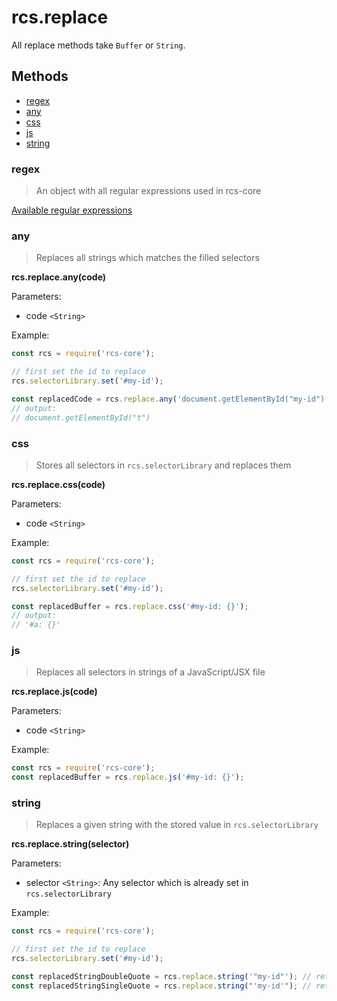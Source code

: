 # rcs.replace

All replace methods take `Buffer` or `String`.

## Methods

- [regex](#regex)
- [any](#any)
- [css](#css)
- [js](#js)
- [string](#string)

### regex

> An object with all regular expressions used in rcs-core

[Available regular expressions](https://github.com/JPeer264/node-rcs-core/blob/master/lib/replace/regex.js)

### any

> Replaces all strings which matches the filled selectors

**rcs.replace.any(code)**

Parameters:
- code `<String>`

Example:

```js
const rcs = require('rcs-core');

// first set the id to replace
rcs.selectorLibrary.set('#my-id');

const replacedCode = rcs.replace.any('document.getElementById("my-id")');
// output:
// document.getElementById("t")
```

### css

> Stores all selectors in `rcs.selectorLibrary` and replaces them

**rcs.replace.css(code)**

Parameters:
- code `<String>`

Example:

```js
const rcs = require('rcs-core');

// first set the id to replace
rcs.selectorLibrary.set('#my-id');

const replacedBuffer = rcs.replace.css('#my-id: {}');
// output:
// '#a: {}'
```

### js

> Replaces all selectors in strings of a JavaScript/JSX file

**rcs.replace.js(code)**

Parameters:
- code `<String>`

Example:

```js
const rcs = require('rcs-core');
const replacedBuffer = rcs.replace.js('#my-id: {}');
```

### string

> Replaces a given string with the stored value in `rcs.selectorLibrary`

**rcs.replace.string(selector)**

Parameters:
- selector `<String>`: Any selector which is already set in `rcs.selectorLibrary`

Example:

```js
const rcs = require('rcs-core');

// first set the id to replace
rcs.selectorLibrary.set('#my-id');

const replacedStringDoubleQuote = rcs.replace.string('"my-id"'); // returns "a"
const replacedStringSingleQuote = rcs.replace.string("'my-id'"); // returns 'a'
```
